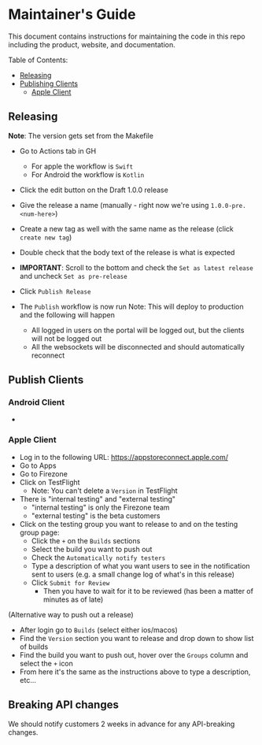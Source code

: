 # Maintainer's Guide

This document contains instructions for maintaining the code in this repo
including the product, website, and documentation.

Table of Contents:

- [Releasing](#releasing)
- [Publishing Clients](#publishing-clients)
  - [Apple Client](#apple-client)

## Releasing

**Note**: The version gets set from the Makefile

- Go to Actions tab in GH

  - For apple the workflow is `Swift`
  - For Android the workflow is `Kotlin`

- Click the edit button on the Draft 1.0.0 release
- Give the release a name (manually - right now we're using
  `1.0.0-pre.<num-here>`)
- Create a new tag as well with the same name as the release (click
  `create new tag`)
- Double check that the body text of the release is what is expected
- **IMPORTANT**: Scroll to the bottom and check the `Set as latest release` and
  uncheck `Set as pre-release`
- Click `Publish Release`
- The `Publish` workflow is now run Note: This will deploy to production and the
  following will happen
  - All logged in users on the portal will be logged out, but the clients will
    not be logged out
  - All the websockets will be disconnected and should automatically reconnect

## Publish Clients

### Android Client

-

### Apple Client

- Log in to the following URL: https://appstoreconnect.apple.com/
- Go to Apps
- Go to Firezone
- Click on TestFlight
  - Note: You can't delete a `Version` in TestFlight
- There is "internal testing" and "external testing"
  - "internal testing" is only the Firezone team
  - "external testing" is the beta customers
- Click on the testing group you want to release to and on the testing group
  page:
  - Click the `+` on the `Builds` sections
  - Select the build you want to push out
  - Check the `Automatically notify testers`
  - Type a description of what you want users to see in the notification sent to
    users (e.g. a small change log of what's in this release)
  - Click `Submit for Review`
    - Then you have to wait for it to be reviewed (has been a matter of minutes
      as of late)

(Alternative way to push out a release)

- After login go to `Builds` (select either ios/macos)
- Find the `Version` section you want to release and drop down to show list of
  builds
- Find the build you want to push out, hover over the `Groups` column and select
  the `+` icon
- From here it's the same as the instructions above to type a description,
  etc...

## Breaking API changes

We should notify customers 2 weeks in advance for any API-breaking changes.
